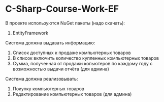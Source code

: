# C-Sharp-Course-Work-EF

В проекте используются NuGet пакеты (надо скачать):
1) EntityFramework

Система должна выдавать информацию:
1) Список доступных к продаже компьютерных товаров
2) В список включить количество купленных компьютерных товаров
3) Сумма, полученная от продажи копьютеров по каждому году с возможностью выдачи отчёта (для админа)

Система должна реализовывать:
1) Покупку компьютерных товаров
2) Редактирование компьютерных товаров (для админа)
